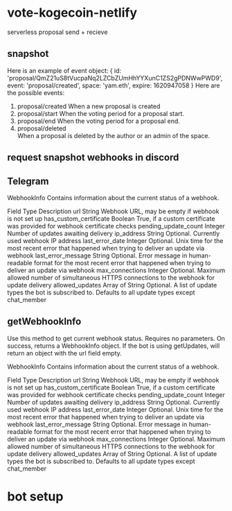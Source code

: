 # vote-kogecoin-netlify
serverless proposal send + recieve

## snapshot
Here is an example of event object:
{
  id: 'proposal/QmZ21uS8tVucpaNq2LZCbZUmHhYYXunC1ZS2gPDNWwPWD9',
  event: 'proposal/created',
  space: 'yam.eth',
  expire: 1620947058
}
Here are the possible events:
1) proposal/created 
When a new proposal is created
2) proposal/start 
When the voting period for a proposal start.
3) proposal/end 
When the voting period for a proposal end.
4) proposal/deleted  
When a proposal is deleted by the author or an admin of the space.

## request snapshot webhooks in discord

## Telegram

WebhookInfo
Contains information about the current status of a webhook.

Field	Type	Description
url	String	Webhook URL, may be empty if webhook is not set up
has_custom_certificate	Boolean	True, if a custom certificate was provided for webhook certificate checks
pending_update_count	Integer	Number of updates awaiting delivery
ip_address	String	Optional. Currently used webhook IP address
last_error_date	Integer	Optional. Unix time for the most recent error that happened when trying to deliver an update via webhook
last_error_message	String	Optional. Error message in human-readable format for the most recent error that happened when trying to deliver an update via webhook
max_connections	Integer	Optional. Maximum allowed number of simultaneous HTTPS connections to the webhook for update delivery
allowed_updates	Array of String	Optional. A list of update types the bot is subscribed to. Defaults to all update types except chat_member

## getWebhookInfo

Use this method to get current webhook status. Requires no parameters. On success, returns a WebhookInfo object. If the bot is using getUpdates, will return an object with the url field empty.

WebhookInfo
Contains information about the current status of a webhook.

Field	Type	Description
url	String	Webhook URL, may be empty if webhook is not set up
has_custom_certificate	Boolean	True, if a custom certificate was provided for webhook certificate checks
pending_update_count	Integer	Number of updates awaiting delivery
ip_address	String	Optional. Currently used webhook IP address
last_error_date	Integer	Optional. Unix time for the most recent error that happened when trying to deliver an update via webhook
last_error_message	String	Optional. Error message in human-readable format for the most recent error that happened when trying to deliver an update via webhook
max_connections	Integer	Optional. Maximum allowed number of simultaneous HTTPS connections to the webhook for update delivery
allowed_updates	Array of String	Optional. A list of update types the bot is subscribed to. Defaults to all update types except chat_member

# bot setup

